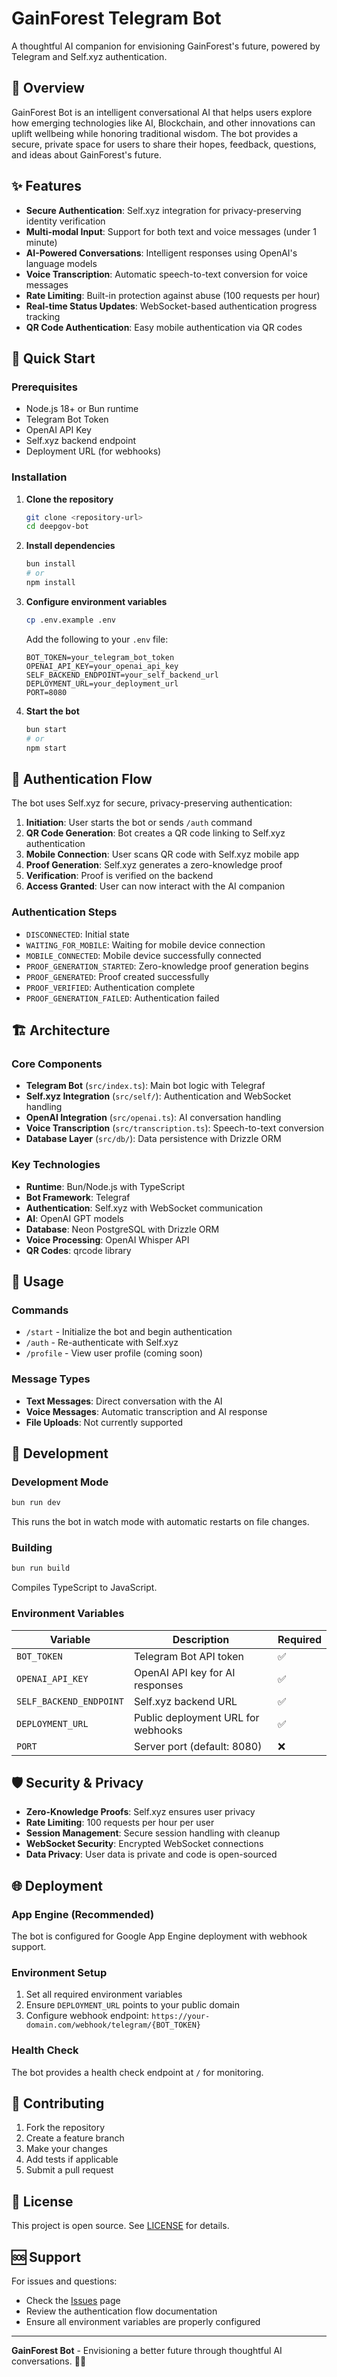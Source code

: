# GainForest Telegram Bot

A thoughtful AI companion for envisioning GainForest's future, powered by Telegram and Self.xyz authentication.

## 🌱 Overview

GainForest Bot is an intelligent conversational AI that helps users explore how emerging technologies like AI, Blockchain, and other innovations can uplift wellbeing while honoring traditional wisdom. The bot provides a secure, private space for users to share their hopes, feedback, questions, and ideas about GainForest's future.

## ✨ Features

- **Secure Authentication**: Self.xyz integration for privacy-preserving identity verification
- **Multi-modal Input**: Support for both text and voice messages (under 1 minute)
- **AI-Powered Conversations**: Intelligent responses using OpenAI's language models
- **Voice Transcription**: Automatic speech-to-text conversion for voice messages
- **Rate Limiting**: Built-in protection against abuse (100 requests per hour)
- **Real-time Status Updates**: WebSocket-based authentication progress tracking
- **QR Code Authentication**: Easy mobile authentication via QR codes

## 🚀 Quick Start

### Prerequisites

- Node.js 18+ or Bun runtime
- Telegram Bot Token
- OpenAI API Key
- Self.xyz backend endpoint
- Deployment URL (for webhooks)

### Installation

1. **Clone the repository**

   ```bash
   git clone <repository-url>
   cd deepgov-bot
   ```

2. **Install dependencies**

   ```bash
   bun install
   # or
   npm install
   ```

3. **Configure environment variables**

   ```bash
   cp .env.example .env
   ```

   Add the following to your `.env` file:

   ```env
   BOT_TOKEN=your_telegram_bot_token
   OPENAI_API_KEY=your_openai_api_key
   SELF_BACKEND_ENDPOINT=your_self_backend_url
   DEPLOYMENT_URL=your_deployment_url
   PORT=8080
   ```

4. **Start the bot**
   ```bash
   bun start
   # or
   npm start
   ```

## 🔐 Authentication Flow

The bot uses Self.xyz for secure, privacy-preserving authentication:

1. **Initiation**: User starts the bot or sends `/auth` command
2. **QR Code Generation**: Bot creates a QR code linking to Self.xyz authentication
3. **Mobile Connection**: User scans QR code with Self.xyz mobile app
4. **Proof Generation**: Self.xyz generates a zero-knowledge proof
5. **Verification**: Proof is verified on the backend
6. **Access Granted**: User can now interact with the AI companion

### Authentication Steps

- `DISCONNECTED`: Initial state
- `WAITING_FOR_MOBILE`: Waiting for mobile device connection
- `MOBILE_CONNECTED`: Mobile device successfully connected
- `PROOF_GENERATION_STARTED`: Zero-knowledge proof generation begins
- `PROOF_GENERATED`: Proof created successfully
- `PROOF_VERIFIED`: Authentication complete
- `PROOF_GENERATION_FAILED`: Authentication failed

## 🏗️ Architecture

### Core Components

- **Telegram Bot** (`src/index.ts`): Main bot logic with Telegraf
- **Self.xyz Integration** (`src/self/`): Authentication and WebSocket handling
- **OpenAI Integration** (`src/openai.ts`): AI conversation handling
- **Voice Transcription** (`src/transcription.ts`): Speech-to-text conversion
- **Database Layer** (`src/db/`): Data persistence with Drizzle ORM

### Key Technologies

- **Runtime**: Bun/Node.js with TypeScript
- **Bot Framework**: Telegraf
- **Authentication**: Self.xyz with WebSocket communication
- **AI**: OpenAI GPT models
- **Database**: Neon PostgreSQL with Drizzle ORM
- **Voice Processing**: OpenAI Whisper API
- **QR Codes**: qrcode library

## 📱 Usage

### Commands

- `/start` - Initialize the bot and begin authentication
- `/auth` - Re-authenticate with Self.xyz
- `/profile` - View user profile (coming soon)

### Message Types

- **Text Messages**: Direct conversation with the AI
- **Voice Messages**: Automatic transcription and AI response
- **File Uploads**: Not currently supported

## 🔧 Development

### Development Mode

```bash
bun run dev
```

This runs the bot in watch mode with automatic restarts on file changes.

### Building

```bash
bun run build
```

Compiles TypeScript to JavaScript.

### Environment Variables

| Variable                | Description                        | Required |
| ----------------------- | ---------------------------------- | -------- |
| `BOT_TOKEN`             | Telegram Bot API token             | ✅       |
| `OPENAI_API_KEY`        | OpenAI API key for AI responses    | ✅       |
| `SELF_BACKEND_ENDPOINT` | Self.xyz backend URL               | ✅       |
| `DEPLOYMENT_URL`        | Public deployment URL for webhooks | ✅       |
| `PORT`                  | Server port (default: 8080)        | ❌       |

## 🛡️ Security & Privacy

- **Zero-Knowledge Proofs**: Self.xyz ensures user privacy
- **Rate Limiting**: 100 requests per hour per user
- **Session Management**: Secure session handling with cleanup
- **WebSocket Security**: Encrypted WebSocket connections
- **Data Privacy**: User data is private and code is open-sourced

## 🌐 Deployment

### App Engine (Recommended)

The bot is configured for Google App Engine deployment with webhook support.

### Environment Setup

1. Set all required environment variables
2. Ensure `DEPLOYMENT_URL` points to your public domain
3. Configure webhook endpoint: `https://your-domain.com/webhook/telegram/{BOT_TOKEN}`

### Health Check

The bot provides a health check endpoint at `/` for monitoring.

## 🤝 Contributing

1. Fork the repository
2. Create a feature branch
3. Make your changes
4. Add tests if applicable
5. Submit a pull request

## 📄 License

This project is open source. See [LICENSE](LICENSE) for details.

## 🆘 Support

For issues and questions:

- Check the [Issues](https://github.com/your-repo/issues) page
- Review the authentication flow documentation
- Ensure all environment variables are properly configured

---

**GainForest Bot** - Envisioning a better future through thoughtful AI conversations. 🌱✨

